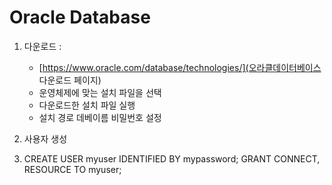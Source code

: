 
# Oracle Database 

1. 다운로드 :
   - [https://www.oracle.com/database/technologies/](오라클데이터베이스 다운로드 페이지)
   - 운영체제에 맞는 설치 파일을 선택
   - 다운로드한 설치 파일 실행 
   - 설치 경로 데베이름 비밀번호 설정 

2. 사용자 생성 


3. CREATE USER myuser IDENTIFIED BY mypassword;
   GRANT CONNECT, RESOURCE TO myuser;

